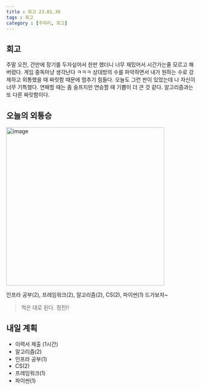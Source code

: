 ```yaml
---
title : 회고 23.01.30
tags : 회고
category : [주저리, 회고]
---
```


## 회고
주말 오전, 간만에 장기를 두자싶어서 한판 했더니 너무 재밌어서 시간가는줄 모르고 해버렸다. 게임 중독마냥 생각난다 ㅋㅋㅋ 상대방의 수를 파악하면서 내가 원하는 수로 강제하고 외통했을 때 짜릿함 때문에 멈추기 힘들다.
오늘도 그런 판이 있었는데 나 자신이 너무 기특했다. 연패할 때는 좀 슬프지만 연승할 때 기쁨이 더 큰 것 같다. 알고리즘과는 또 다른 짜릿함이다.

## 오늘의 외통승

<img width="420" alt="image" src="https://user-images.githubusercontent.com/78214692/215521697-8c728879-19c2-4eea-bb56-8809377d0cfe.png">

인프라 공부(2), 프레임워크(2), 알고리즘(2), CS(2), 파이썬(1) 드가보자~

> 적은 대로 된다. 정진!!

## 내일 계획
- 이력서 제출 (1시간)
- 알고리즘(2)
- 인프라 공부(1)
- CS(2)
- 프레임워크(1)
- 파이썬(1)
